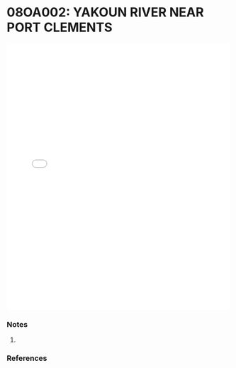 # 08OA002: YAKOUN RIVER NEAR PORT CLEMENTS

<iframe src="/_static/stations/08OA002_fdc.html" width="100%" height="600" frameborder="0"></iframe>

### Notes
1. 

### References

